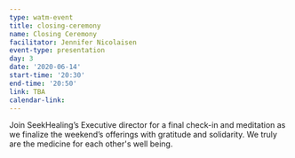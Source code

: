 ```yaml
---
type: watm-event
title: closing-ceremony
name: Closing Ceremony
facilitator: Jennifer Nicolaisen
event-type: presentation
day: 3
date: '2020-06-14'
start-time: '20:30'
end-time: '20:50'
link: TBA
calendar-link:
---
```


Join SeekHealing’s Executive director for a final check-in and meditation as we finalize the weekend’s offerings with gratitude and solidarity. We truly are the medicine for each other's well being.
